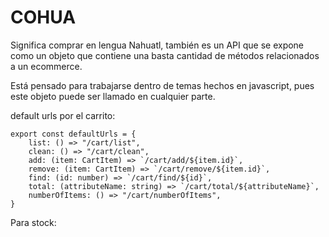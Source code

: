 # COHUA #

Significa comprar en lengua Nahuatl, también es un API que se expone como un objeto
que contiene una basta cantidad de métodos relacionados a un ecommerce.

Está pensado para trabajarse dentro de temas hechos en javascript, pues este objeto
puede ser llamado en cualquier parte.


default urls por el carrito:

    export const defaultUrls = {
        list: () => "/cart/list",
        clean: () => "/cart/clean",
        add: (item: CartItem) => `/cart/add/${item.id}`,
        remove: (item: CartItem) => `/cart/remove/${item.id}`,
        find: (id: number) => `/cart/find/${id}`,
        total: (attributeName: string) => `/cart/total/${attributeName}`,
        numberOfItems: () => "/cart/numberOfItems",
    }

Para stock:

